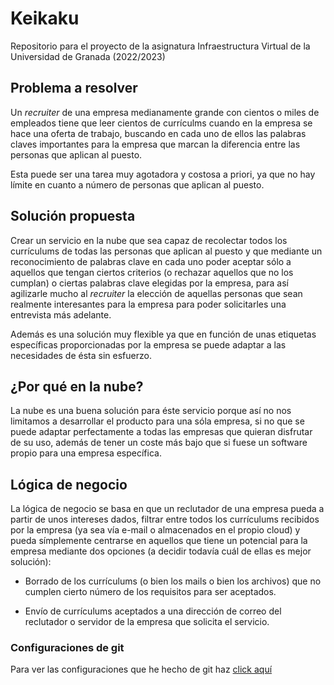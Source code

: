# Keikaku

Repositorio para el proyecto de la asignatura Infraestructura Virtual de la Universidad de Granada (2022/2023)

## Problema a resolver
Un *recruiter* de una empresa medianamente grande con cientos o miles de empleados tiene que leer cientos de currículms cuando en la empresa se hace una oferta de trabajo, buscando en cada uno de ellos las palabras claves importantes para la empresa que marcan la diferencia entre las personas que aplican al puesto.

Esta puede ser una tarea muy agotadora y costosa a priori, ya que no hay límite en cuanto a número de personas que aplican al puesto.

## Solución propuesta
Crear un servicio en la nube que sea capaz de recolectar todos los currículums de todas las personas que aplican al puesto y que mediante un reconocimiento de palabras clave en cada uno poder aceptar sólo a aquellos que tengan ciertos criterios (o rechazar aquellos que no los cumplan) o ciertas palabras clave elegidas por la empresa, para así agilizarle mucho al *recruiter* la elección de aquellas personas que sean realmente interesantes para la empresa para poder solicitarles una entrevista más adelante.

Además es una solución muy flexible ya que en función de unas etiquetas específicas proporcionadas por la empresa se puede adaptar a las necesidades de ésta sin esfuerzo.

## ¿Por qué en la nube?
La nube es una buena solución para éste servicio porque así no nos limitamos a desarrollar el producto para una sóla empresa, si no que se puede adaptar perfectamente a todas las empresas que quieran disfrutar de su uso, además de tener un coste más bajo que si fuese un software propio para una empresa específica.

## Lógica de negocio

La lógica de negocio se basa en que un reclutador de una empresa pueda a partir de unos intereses dados, filtrar entre todos los currículums recibidos por la empresa (ya sea vía e-mail o almacenados en el propio cloud) y pueda símplemente centrarse en aquellos que tiene un potencial para la empresa mediante dos opciones (a decidir todavía cuál de ellas es mejor solución):

- Borrado de los currículums (o bien los mails o bien los archivos) que no cumplen cierto número de los requisitos para ser aceptados.

- Envío de currículums aceptados a una dirección de correo del reclutador o servidor de la empresa que solicita el servicio.

### Configuraciones de git
Para ver las configuraciones que he hecho de git haz [click aquí](Sesiones/objetivo-0.md)